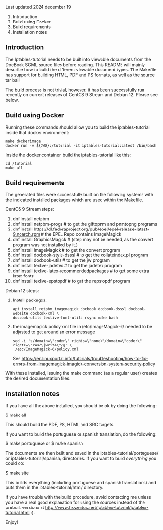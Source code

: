 Last updated 2024 december 19

1. Introduction
2. Build using Docker
3. Build requirements
4. Installation notes

Introduction
------------
The Iptables-tutorial needs to be built into viewable documents from the
DocBook SGML source files before reading. This README will mainly describe how to
build the different viewable document types. The Makefile has support for
building HTML, PDF and PS formats, as well as the source tar ball.

The build process is not trivial, however, it has been successfully run recently on
current releases of CentOS 9 Stream and Debian 12.  Please see below.

Build using Docker
------------------
Running these commands should allow you to build the iptables-tutorial inside that docker environment:

```
make dockerimage
docker run -v ${CWD}:/tutorial -it iptables-tutorial:latest /bin/bash
```

Inside the docker container, build the iptables-tutorial like this:

```
cd /tutorial
make all
```

Build requirements
------------------
The generated files were successfully built on the following systems with
the indicated installed packages which are used within the Makefile.

CentOS 9 Stream steps:
1. dnf install netpbm
2. dnf install netpbm-progs                      # to get the giftopnm and pnmtopng programs
3. dnf install https://dl.fedoraproject.org/pub/epel/epel-release-latest-9.noarch.rpm # the EPEL Repo contains ImageMagick
4. dnf install GraphicsMagick                    # (step may not be needed, as the convert program was not installed by it.)
5. dnf install ImageMagick                       # to get the convert program
6. dnf install docbook-style-dsssl               # to get the collateindex.pl program
7. dnf install docbook-utils                     # to get the jw program
8. dnf install texlive-jadetex                   # to get the jadetex program
9. dnf install texlive-latex-recommendedpackages # to get some extra latex fonts
10. dnf install texlive-epstopdf                  # to get the repstopdf program

Debian 12 steps:
1. Install packages:
   ```
   apt install netpbm imagemagick docbook docbook-dsssl docbook-website docbook-xml \
   docbook-utils texlive-font-utils rsync make bash
   ```
2. the imagemagick policy.xml file in /etc/ImageMagick-6/ needed to be adjusted to get around an error message
   ```
   sed -i 's/domain=\"coder\" rights=\"none\"/domain=\"coder\" rights=\"read\|write\"/g' \
    /etc/ImageMagick-6/policy.xml
    ```
   See https://en.linuxportal.info/tutorials/troubleshooting/how-to-fix-errors-from-imagemagick-imagick-conversion-system-security-policy

With these installed, issuing the make command (as a regular user) creates the desired documentation files.

Installation notes
------------------
If you have all the above installed, you should be ok by doing the 
following:

$ make all

This should build the PDF, PS, HTML and SRC targets.


If you want to build the portuguese or spanish translation, do the following:

$ make portuguese
or
$ make spanish

The documents are then built and saved in the 
iptables-tutorial/portuguese/ or iptables-tutorial/spanish/ directories. If you want to build _everything_
you could do:

$ make site

This builds everything (including portuguese and spanish translations) and puts them in
the iptables-tutorial/html/ directory. 

If you have trouble with the build procedure, avoid contacting me unless
you have a real good explanation for using the sources instead of the
prebuilt versions at http://www.frozentux.net/iptables-tutorial/iptables-tutorial.html :).

Enjoy!
